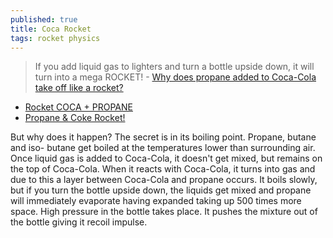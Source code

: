 ```yaml
---
published: true
title: Coca Rocket
tags: rocket physics
---
```

> If you add liquid gas to lighters and turn a bottle upside down, it will turn into a mega ROCKET!  - [Why does propane added to Coca-Cola take off like a rocket?](https://www.youtube.com/watch?v=VFENMe0wc28&has_verified=1)

- [Rocket COCA + PROPANE](https://www.youtube.com/watch?v=lB0TLIvlbF4)
- [Propane & Coke Rocket!](https://www.youtube.com/watch?v=_00xOu-nKh4)

But why does it happen? The secret is in its boiling point. Propane, butane and iso- butane get boiled at the temperatures lower than surrounding air. Once liquid gas is added to Coca-Cola, it doesn't get mixed, but remains on the top of Coca-Cola. When it reacts with Coca-Cola, it turns into gas and due to this a layer between Coca-Cola and propane occurs. It boils slowly, but if you turn the bottle upside down, the liquids get mixed and propane will immediately evaporate having expanded taking up 500 times more space. High pressure in the bottle takes place. It pushes the mixture out of the bottle giving it recoil impulse.
